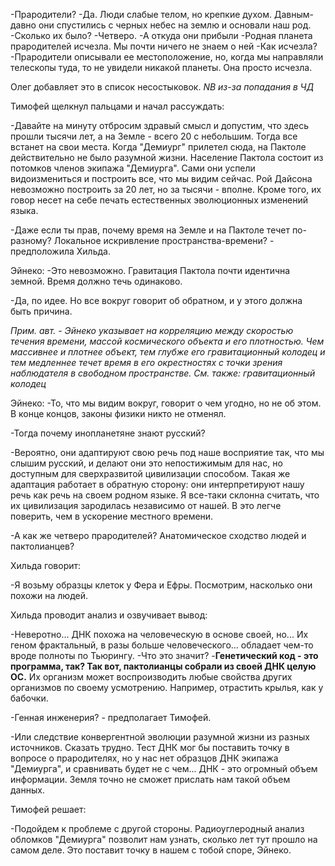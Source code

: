 
-Прародители? 
-Да. Люди слабые телом, но крепкие духом. Давным-давно они спустились с черных небес на землю и основали наш род.
-Сколько их было?
-Четверо. 
-А откуда они прибыли
-Родная планета прародителей исчезла. Мы почти ничего не знаем о ней
-Как исчезла?
-Прародители описывали ее местоположение, но, когда мы направляли телескопы туда, то не увидели никакой планеты. Она просто исчезла.

Олег добавляет это в список несостыковок.
*NB из-за попадания в ЧД*

Тимофей щелкнул пальцами и начал рассуждать:

-Давайте на минуту отбросим здравый смысл и допустим, что здесь прошли тысячи лет, а на Земле - всего 20 с небольшим. Тогда все встанет на свои места. Когда "Демиург" прилетел сюда, на Пактоле действительно не было разумной жизни. Население Пактола состоит из потомков членов экипажа "Демиурга". Сами они успели видоизмениться и построить все, что мы видим сейчас. Рой Дайсона невозможно построить за 20 лет, но за тысячи - вполне. Кроме того, их говор несет на себе печать естественных эволюционных изменений языка. 

-Даже если ты прав, почему время на Земле и на Пактоле течет по-разному? Локальное искривление пространства-времени? - предположила Хильда.

Эйнеко:
-Это невозможно. Гравитация Пактола почти идентична земной. Время должно течь одинаково.

-Да, по идее. Но все вокруг говорит об обратном, и у этого должна быть причина.

*Прим. авт. - Эйнеко указывает на корреляцию между скоростью течения времени, массой космического объекта и его плотностью. Чем массивнее и плотнее объект, тем глубже его гравитационный колодец и тем медленнее течет время в его окрестностях с точки зрения наблюдателя в свободном пространстве. См. также: гравитационный колодец*

Эйнеко:
-То, что мы видим вокруг, говорит о чем угодно, но не об этом. В конце концов, законы физики никто не отменял.

-Тогда почему инопланетяне знают русский?

-Вероятно, они адаптируют свою речь под наше восприятие так, что мы слышим русский, и делают они это непостижимым для нас, но доступным для сверхразвитой цивилизации способом. Такая же адаптация работает в обратную сторону: они интерпретируют нашу речь как речь на своем родном языке. Я все-таки склонна считать, что их цивилизация зародилась независимо от нашей. В это легче поверить, чем в ускорение местного времени.

-А как же четверо прародителей? Анатомическое сходство людей и пактолианцев?

Хильда говорит:

-Я возьму образцы клеток у Фера и Ефры. Посмотрим, насколько они похожи на людей.

Хильда проводит анализ и озвучивает вывод:

-Неверотно... ДНК похожа на человеческую в основе своей, но... Их геном фрактальный, в разы больше человеческого... обладает чем-то вроде полноты по Тьюрингу.
-Что это значит?
-**Генетический код - это программа, так? Так вот, пактолианцы собрали из своей ДНК целую ОС.** Их организм может воспроизводить любые свойства других организмов по своему усмотрению. Например, отрастить крылья, как у бабочки.

-Генная инженерия? - предполагает Тимофей.

-Или следствие конвергентной эволюции разумной жизни из разных источников. Сказать трудно. Тест ДНК мог бы поставить точку в вопросе о прародителях, но у нас нет образцов ДНК экипажа "Демиурга", и сравнивать будет не с чем... ДНК - это огромный объем информации. Земля точно не сможет прислать нам такой объем данных.

Тимофей решает:

-Подойдем к проблеме с другой стороны. Радиоуглеродный анализ обломков "Демиурга" позволит нам узнать, сколько лет тут прошло на самом деле. Это поставит точку в нашем с тобой споре, Эйнеко.